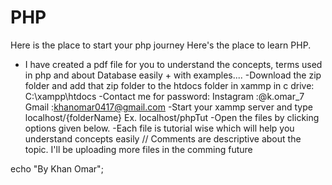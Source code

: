 # PHP
Here is the place to start your php journey
Here's the place to learn PHP. 
- I have created a pdf file for you to understand the concepts, terms used in php and about Database easily + with examples....
-Download the zip folder and add that zip folder to the htdocs folder in xammp in c drive: C:\xampp\htdocs
-Contact me for password:
    Instagram :@k.omar_7
    Gmail :khanomar0417@gmail.com
-Start your xammp server and type localhost/{folderName}
 Ex. localhost/phpTut
-Open the files by clicking options given below.
-Each file is tutorial wise which will help you understand concepts easily
// Comments are descriptive about the topic. I'll be uploading more files in the comming future

echo "By Khan Omar";
